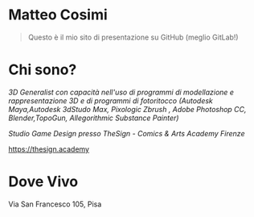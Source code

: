 # Matteo Cosimi
> Questo è il mio sito di presentazione su GitHub (meglio GitLab!)

# Chi sono?

*3D Generalist con capacità nell'uso di programmi di modellazione e rappresentazione 3D e di programmi di fotoritocco (Autodesk Maya,Autodesk 3dStudo Max, Pixologic Zbrush , Adobe Photoshop CC, Blender,TopoGun, Allegorithmic Substance Painter)*

*Studio Game Design presso TheSign - Comics & Arts Academy Firenze*

https://thesign.academy
# Dove Vivo
<addr> Via San Francesco 105, Pisa